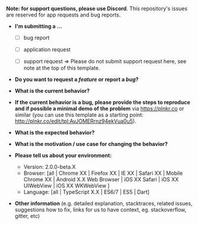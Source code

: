 **Note: for support questions, please use Discord**. This repository's issues are reserved for app requests and bug reports.

* **I'm submitting a ...**
  - [ ] bug report
  - [ ] application request
  - [ ] support request => Please do not submit support request here, see note at the top of this template.


* **Do you want to request a *feature* or report a *bug*?**


* **What is the current behavior?**



* **If the current behavior is a bug, please provide the steps to reproduce and if possible a minimal demo of the problem** via
https://plnkr.co or similar (you can use this template as a starting point: http://plnkr.co/edit/tpl:AvJOMERrnz94ekVua0u5).



* **What is the expected behavior?**



* **What is the motivation / use case for changing the behavior?**



* **Please tell us about your environment:**
  
  - Version: 2.0.0-beta.X
  - Browser: [all | Chrome XX | Firefox XX | IE XX | Safari XX | Mobile Chrome XX | Android X.X Web Browser | iOS XX Safari | iOS XX UIWebView | iOS XX WKWebView ]
  - Language: [all | TypeScript X.X | ES6/7 | ES5 | Dart]


* **Other information** (e.g. detailed explanation, stacktraces, related issues, suggestions how to fix, links for us to have context, eg. stackoverflow, gitter, etc)
